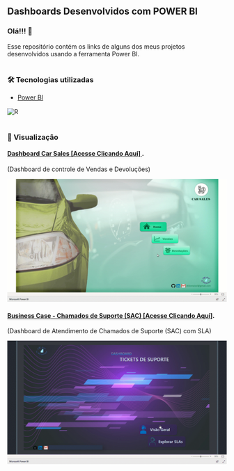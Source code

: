 ## Dashboards Desenvolvidos com POWER BI

### Olá!!! 👋

Esse repositório contém os links de alguns dos meus projetos desenvolvidos usando a ferramenta Power BI. </br>
</br>

### 🛠️ Tecnologias utilizadas


* [Power BI](https://powerbi.microsoft.com/pt-br/)

<div styLe="display:inline_block" >
<img align="center" alt="R" src="https://img.shields.io/badge/power_bi-F2C811?style=for-the-badge&logo=powerbi&logoColor=black" />
</div>
</br>

### 📌 Visualização

#### <a href="https://app.powerbi.com/view?r=eyJrIjoiOGUxMTcyYjgtMzcyZC00MWVmLTg0YzQtNjdmZmIxYzJmNmY3IiwidCI6IjgwZjA5NzYyLWQ5YzAtNDQzZS1iMGFlLTRlOGFiNTdmY2ExOCJ9" rel="nofollow">Dashboard Car Sales [Acesse Clicando Aqui] </a>.
(Dashboard de controle de Vendas e Devoluções)

<img src="img/carsales.gif" width="600">

</br>


#### <a href="https://app.powerbi.com/view?r=eyJrIjoiZjhlMWMyODAtNDRhNi00Nzc1LWFmYjEtMDNlNGIwNDk4YjNmIiwidCI6IjgwZjA5NzYyLWQ5YzAtNDQzZS1iMGFlLTRlOGFiNTdmY2ExOCJ9&pageName=ReportSection28afd6d25ddc1bb64d07" rel="nofollow">Business Case - Chamados de Suporte (SAC) [Acesse Clicando Aqui]</a>.
(Dashboard de Atendimento de Chamados de Suporte (SAC) com SLA)

<img src="img/suporte.gif" width="600">

</br>



